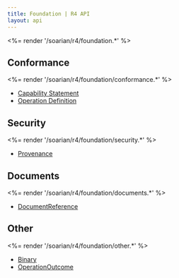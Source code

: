 ```yaml
---
title: Foundation | R4 API
layout: api
---
```


<%= render '/soarian/r4/foundation.*' %>

## Conformance
<%= render '/soarian/r4/foundation/conformance.*' %>
* [Capability Statement](/soarian/r4/foundation/conformance/capabilitystatement)
* [Operation Definition](/soarian/r4/foundation/conformance/operation-definition)

## Security
<%= render '/soarian/r4/foundation/security.*' %>
* [Provenance](/soarian/r4/foundation/security/provenance)

## Documents
<%= render '/soarian/r4/foundation/documents.*' %>
* [DocumentReference](/soarian/r4/foundation/documents/document-reference)

## Other
<%= render '/soarian/r4/foundation/other.*' %>
* [Binary](/soarian/r4/foundation/other/binary)
* [OperationOutcome](/soarian/r4/foundation/other/operationoutcome)
